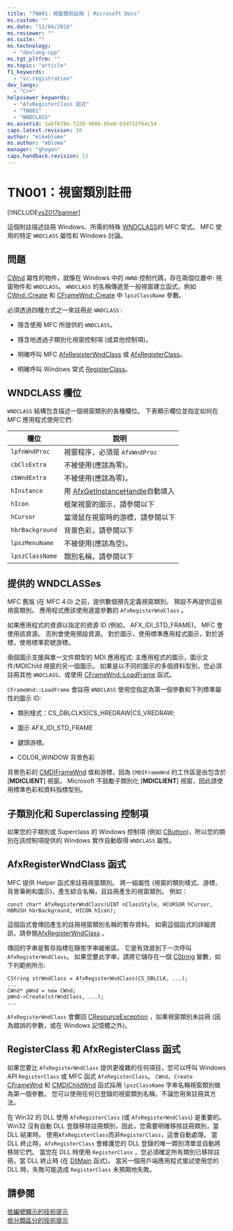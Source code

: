 ```yaml
---
title: "TN001：視窗類別註冊 | Microsoft Docs"
ms.custom: ""
ms.date: "11/04/2016"
ms.reviewer: ""
ms.suite: ""
ms.technology: 
  - "devlang-cpp"
ms.tgt_pltfrm: ""
ms.topic: "article"
f1_keywords: 
  - "vc.registration"
dev_langs: 
  - "C++"
helpviewer_keywords: 
  - "AfxRegisterClass 函式"
  - "TN001"
  - "WNDCLASS"
ms.assetid: 1abf678e-f220-4606-85e0-03df32f64c54
caps.latest.revision: 16
author: "mikeblome"
ms.author: "mblome"
manager: "ghogen"
caps.handback.revision: 12
---
```

# TN001：視窗類別註冊
[!INCLUDE[vs2017banner](../assembler/inline/includes/vs2017banner.md)]

這個附註描述註冊 Windows、所需的特殊 [WNDCLASS](http://msdn.microsoft.com/library/windows/desktop/ms633576)的 MFC 常式。  MFC 使用的特定 `WNDCLASS` 屬性和 Windows 討論。  
  
## 問題  
 [CWnd](../mfc/reference/cwnd-class.md) 屬性的物件，就像在 Windows 中的 `HWND` 控制代碼，存在兩個位置中: 視窗物件和 `WNDCLASS`。  `WNDCLASS` 的名稱傳遞至一般視窗建立函式，例如 [CWnd::Create](../Topic/CWnd::Create.md) 和 [CFrameWnd::Create](../Topic/CFrameWnd::Create.md) 中 `lpszClassName` 參數。  
  
 必須透過四種方式之一來註冊此 `WNDCLASS` :  
  
-   隱含使用 MFC 所提供的 `WNDCLASS`。  
  
-   隱含地透過子類別化視窗控制項 \(或其他控制項\)。  
  
-   明確呼叫 MFC [AfxRegisterWndClass](../Topic/AfxRegisterWndClass.md) 或 [AfxRegisterClass](../Topic/AfxRegisterClass.md)。  
  
-   明確呼叫 Windows 常式 [RegisterClass](http://msdn.microsoft.com/library/windows/desktop/ms633586)。  
  
## WNDCLASS 欄位  
 `WNDCLASS` 結構包含描述一個視窗類別的各種欄位。  下表顯示欄位並指定如何在 MFC 應用程式使用它們:  
  
|欄位|說明|  
|--------|--------|  
|`lpfnWndProc`|視窗程序，必須是 `AfxWndProc`|  
|`cbClsExtra`|不被使用\(應該為零\)。|  
|`cbWndExtra`|不被使用\(應該為零\)。|  
|`hInstance`|用 [AfxGetInstanceHandle](../Topic/AfxGetInstanceHandle.md)自動填入|  
|`hIcon`|框架視窗的圖示，請參閱以下|  
|`hCursor`|當滑鼠在視窗時的游標，請參閱以下|  
|`hbrBackground`|背景色彩，請參閱以下|  
|`lpszMenuName`|不被使用\(應該為空\)。|  
|`lpszClassName`|類別名稱，請參閱以下|  
  
## 提供的 WNDCLASSes  
 MFC 舊版 \(在 MFC 4.0\) 之前，提供數個預先定義視窗類別。  預設不再提供這些視窗類別。  應用程式應該使用適當參數的 `AfxRegisterWndClass` 。  
  
 如果應用程式的資源以指定的資源 ID \(例如， AFX\_IDI\_STD\_FRAME\)， MFC 會使用該資源。  否則會使用預設資源。  對於圖示，使用標準應用程式圖示，對於游標，使用標準箭號游標。  
  
 兩個圖示支援與單一文件類型的 MDI 應用程式: 主應用程式的圖示，圖示文件\/MDIChild 視窗的另一個圖示。  如果是以不同的圖示的多個資料型別，您必須註冊其他 `WNDCLASS`、或使用 [CFrameWnd::LoadFrame](../Topic/CFrameWnd::LoadFrame.md) 函式。  
  
 `CFrameWnd::LoadFrame` 會註冊 `WNDCLASS` 使用您指定為第一個參數和下列標準屬性的圖示 ID:  
  
-   類別樣式：CS\_DBLCLKS&#124;CS\_HREDRAW&#124;CS\_VREDRAW;  
  
-   圖示 AFX\_IDI\_STD\_FRAME  
  
-   鍵頭游標。  
  
-   COLOR\_WINDOW 背景色彩  
  
 背景色彩的 [CMDIFrameWnd](../mfc/reference/cmdiframewnd-class.md) 值和游標，因為 `CMDIFrameWnd` 的工作區是由包含於 \[**MDICLIENT**\] 視窗。  Microsoft 不鼓勵子類別化 \[**MDICLIENT**\] 視窗，因此請使用標準色彩和資料指標型別。  
  
## 子類別化和 Superclassing 控制項  
 如果您的子類別或 Superclass 的 Windows 控制項 \(例如 [CButton](../mfc/reference/cbutton-class.md)\)，所以您的類別在該控制項提供的 Windows 實作自動取得 `WNDCLASS` 屬性。  
  
## AfxRegisterWndClass 函式  
 MFC 提供 Helper 函式來註冊視窗類別。  將一組屬性 \(視窗的類別樣式、游標、背景筆刷和圖示\)，產生綜合名稱，且註冊產生的視窗類別。  例如：  
  
```  
const char* AfxRegisterWndClass(UINT nClassStyle, HCURSOR hCursor, HBRUSH hbrBackground, HICON hIcon);  
```  
  
 這個函式會傳回產生的註冊視窗類別名稱的暫存資料。  如需這個函式的詳細資訊，請參閱[AfxRegisterWndClass](../Topic/AfxRegisterWndClass.md) 。  
  
 傳回的字串是暫存指標在靜態字串緩衝區。  它是有效直到下一次呼叫 `AfxRegisterWndClass`。  如果您要此字串，請將它儲存在一個 [CString](../atl-mfc-shared/using-cstring.md) 變數，如下列範例所示:  
  
```  
CString strWndClass = AfxRegisterWndClass(CS_DBLCLK, ...);  
...  
CWnd* pWnd = new CWnd;  
pWnd->Create(strWndClass, ...);  
...  
```  
  
 `AfxRegisterWndClass` 會擲回 [CResourceException](../mfc/reference/cresourceexception-class.md) ，如果視窗類別未註冊 \(因為錯誤的參數，或在 Windows 記憶體之外\)。  
  
## RegisterClass 和 AfxRegisterClass 函式  
 如果您要比 `AfxRegisterWndClass` 提供更複雜的任何項目，您可以呼叫 Windows API `RegisterClass` 或 MFC 函式 `AfxRegisterClass`。  `CWnd`、`Create` [CFrameWnd](../mfc/reference/cframewnd-class.md) 和 [CMDIChildWnd](../mfc/reference/cmdichildwnd-class.md) 函式採用 `lpszClassName` 字串名稱視窗類別做為第一個參數。  您可以使用任何已登錄的視窗類別名稱，不論您用來註冊其方法。  
  
 在 Win32 的 DLL 使用 `AfxRegisterClass` \(或 `AfxRegisterWndClass`\) 是重要的。  Win32 沒有自動 DLL 登錄移除註冊類別，因此，您需要明確移除註冊類別，當 DLL 結束時。  使用`AfxRegisterClass`而非`RegisterClass`，這會自動處理。  當 DLL 終止時，`AfxRegisterClass` 會維護您的 DLL 登錄的唯一類別清單並自動將移除它們。  當您在 DLL 時使用 `RegisterClass` ，您必須確定所有類別已移除註冊，當 DLL 終止時 \(在 [DllMain](http://msdn.microsoft.com/library/windows/desktop/ms682583) 函式\)。  當另一個用戶端應用程式嘗試使用您的 DLL 時，失敗可能造成 `RegisterClass` 未預期地失敗。  
  
## 請參閱  
 [依編號顯示的技術提示](../mfc/technical-notes-by-number.md)   
 [依分類區分的技術提示](../mfc/technical-notes-by-category.md)